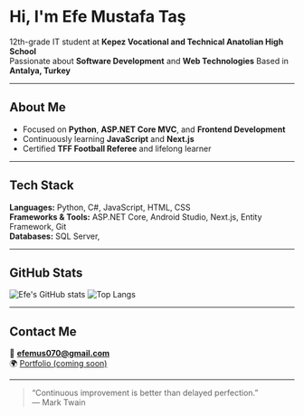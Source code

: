 #  Hi, I'm Efe Mustafa Taş  

 12th-grade IT student at **Kepez Vocational and Technical Anatolian High School**  
 Passionate about **Software Development** and **Web Technologies**
 Based in **Antalya, Turkey**

---

## About Me
-  Focused on **Python**, **ASP.NET Core MVC**, and **Frontend Development**  
-  Continuously learning **JavaScript** and **Next.js**  
-  Certified **TFF Football Referee** and lifelong learner  

---

##  Tech Stack
**Languages:** Python, C#, JavaScript, HTML, CSS  
**Frameworks & Tools:** ASP.NET Core, Android Studio, Next.js, Entity Framework, Git  
**Databases:** SQL Server,

---

## GitHub Stats
![Efe's GitHub stats](https://github-readme-stats.vercel.app/api?username=eldento&show_icons=true&theme=github_dark)
![Top Langs](https://github-readme-stats.vercel.app/api/top-langs/?username=eldento&layout=compact&theme=github_dark)

---

## Contact Me
📧 **efemus070@gmail.com**  
🌍 [Portfolio (coming soon)](#)

---

> “Continuous improvement is better than delayed perfection.”  
> — Mark Twain

